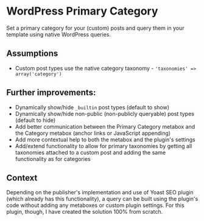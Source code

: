 # WordPress Primary Category

Set a primary category for your (custom) posts and query them in your template using native WordPress queries.

## Assumptions

* Custom post types use the native category taxonomy - `'taxonomies' => array('category')`

## Further improvements:

* Dynamically show/hide `_builtin` post types (default to show)
* Dynamically show/hide non-public (non-publicly queryable) post types (default to hide)
* Add better communication between the Primary Category metabox and the Category metabox (anchor links or JavaScript appending)
* Add more contextual help to both the metabox and the plugin's settings
* Add/extend functionality to allow for primary taxonomies by getting all taxonomies attached to a custom post and adding the same functionality as for categories

## Context

Depending on the publisher's implementation and use of Yoast SEO plugin (which already has this functionality), a query can be built using the plugin's code without adding any metaboxes or custom plugin settings. For this plugin, though, I have created the solution 100% from scratch.
